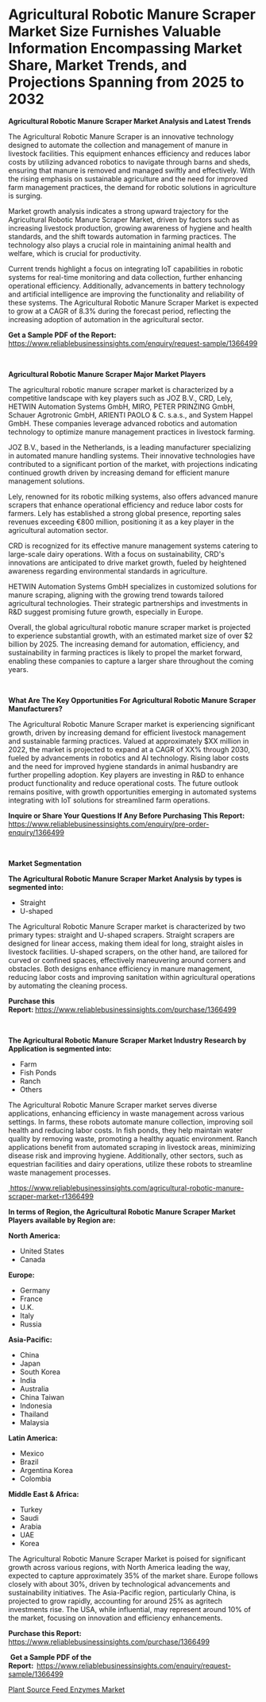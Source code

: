 <p><h1>Agricultural Robotic Manure Scraper Market Size Furnishes Valuable Information Encompassing Market Share, Market Trends, and Projections Spanning from 2025 to 2032</h1></p><p><strong>Agricultural Robotic Manure Scraper Market Analysis and Latest Trends</strong></p>
<p><p>The Agricultural Robotic Manure Scraper is an innovative technology designed to automate the collection and management of manure in livestock facilities. This equipment enhances efficiency and reduces labor costs by utilizing advanced robotics to navigate through barns and sheds, ensuring that manure is removed and managed swiftly and effectively. With the rising emphasis on sustainable agriculture and the need for improved farm management practices, the demand for robotic solutions in agriculture is surging.</p><p>Market growth analysis indicates a strong upward trajectory for the Agricultural Robotic Manure Scraper Market, driven by factors such as increasing livestock production, growing awareness of hygiene and health standards, and the shift towards automation in farming practices. The technology also plays a crucial role in maintaining animal health and welfare, which is crucial for productivity.</p><p>Current trends highlight a focus on integrating IoT capabilities in robotic systems for real-time monitoring and data collection, further enhancing operational efficiency. Additionally, advancements in battery technology and artificial intelligence are improving the functionality and reliability of these systems. The Agricultural Robotic Manure Scraper Market is expected to grow at a CAGR of 8.3% during the forecast period, reflecting the increasing adoption of automation in the agricultural sector.</p></p>
<p><strong>Get a Sample PDF of the Report:&nbsp;</strong> <a href="https://www.reliablebusinessinsights.com/enquiry/request-sample/1366499?utm_campaign=2215&utm_medium=2&utm_source=Github&utm_content=ia&utm_term=22032025&utm_id=agricultural-robotic-manure-scraper">https://www.reliablebusinessinsights.com/enquiry/request-sample/1366499</a></p>
<p>&nbsp;</p>
<p><strong>Agricultural Robotic Manure Scraper Major Market Players</strong></p>
<p><p>The agricultural robotic manure scraper market is characterized by a competitive landscape with key players such as JOZ B.V., CRD, Lely, HETWIN Automation Systems GmbH, MIRO, PETER PRINZING GmbH, Schauer Agrotronic GmbH, ARIENTI PAOLO & C. s.a.s., and System Happel GmbH. These companies leverage advanced robotics and automation technology to optimize manure management practices in livestock farming.</p><p>JOZ B.V., based in the Netherlands, is a leading manufacturer specializing in automated manure handling systems. Their innovative technologies have contributed to a significant portion of the market, with projections indicating continued growth driven by increasing demand for efficient manure management solutions.</p><p>Lely, renowned for its robotic milking systems, also offers advanced manure scrapers that enhance operational efficiency and reduce labor costs for farmers. Lely has established a strong global presence, reporting sales revenues exceeding €800 million, positioning it as a key player in the agricultural automation sector.</p><p>CRD is recognized for its effective manure management systems catering to large-scale dairy operations. With a focus on sustainability, CRD's innovations are anticipated to drive market growth, fueled by heightened awareness regarding environmental standards in agriculture.</p><p>HETWIN Automation Systems GmbH specializes in customized solutions for manure scraping, aligning with the growing trend towards tailored agricultural technologies. Their strategic partnerships and investments in R&D suggest promising future growth, especially in Europe.</p><p>Overall, the global agricultural robotic manure scraper market is projected to experience substantial growth, with an estimated market size of over $2 billion by 2025. The increasing demand for automation, efficiency, and sustainability in farming practices is likely to propel the market forward, enabling these companies to capture a larger share throughout the coming years.</p></p>
<p>&nbsp;</p>
<p><strong>What Are The Key Opportunities For Agricultural Robotic Manure Scraper Manufacturers?</strong></p>
<p><p>The Agricultural Robotic Manure Scraper market is experiencing significant growth, driven by increasing demand for efficient livestock management and sustainable farming practices. Valued at approximately $XX million in 2022, the market is projected to expand at a CAGR of XX% through 2030, fueled by advancements in robotics and AI technology. Rising labor costs and the need for improved hygiene standards in animal husbandry are further propelling adoption. Key players are investing in R&D to enhance product functionality and reduce operational costs. The future outlook remains positive, with growth opportunities emerging in automated systems integrating with IoT solutions for streamlined farm operations.</p></p>
<p><strong>Inquire or Share Your Questions If Any Before Purchasing This Report:</strong> <a href="https://www.reliablebusinessinsights.com/enquiry/pre-order-enquiry/1366499?utm_campaign=2215&utm_medium=2&utm_source=Github&utm_content=ia&utm_term=22032025&utm_id=agricultural-robotic-manure-scraper">https://www.reliablebusinessinsights.com/enquiry/pre-order-enquiry/1366499</a></p>
<p>&nbsp;</p>
<p><strong>Market Segmentation</strong></p>
<p><strong>The Agricultural Robotic Manure Scraper Market Analysis by types is segmented into:</strong></p>
<p><ul><li>Straight</li><li>U-shaped</li></ul></p>
<p><p>The Agricultural Robotic Manure Scraper market is characterized by two primary types: straight and U-shaped scrapers. Straight scrapers are designed for linear access, making them ideal for long, straight aisles in livestock facilities. U-shaped scrapers, on the other hand, are tailored for curved or confined spaces, effectively maneuvering around corners and obstacles. Both designs enhance efficiency in manure management, reducing labor costs and improving sanitation within agricultural operations by automating the cleaning process.</p></p>
<p><strong>Purchase this Report:&nbsp;</strong><a href="https://www.reliablebusinessinsights.com/purchase/1366499?utm_campaign=2215&utm_medium=2&utm_source=Github&utm_content=ia&utm_term=22032025&utm_id=agricultural-robotic-manure-scraper">https://www.reliablebusinessinsights.com/purchase/1366499</a></p>
<p>&nbsp;</p>
<p><strong>The Agricultural Robotic Manure Scraper Market Industry Research by Application is segmented into:</strong></p>
<p><ul><li>Farm</li><li>Fish Ponds</li><li>Ranch</li><li>Others</li></ul></p>
<p><p>The Agricultural Robotic Manure Scraper market serves diverse applications, enhancing efficiency in waste management across various settings. In farms, these robots automate manure collection, improving soil health and reducing labor costs. In fish ponds, they help maintain water quality by removing waste, promoting a healthy aquatic environment. Ranch applications benefit from automated scraping in livestock areas, minimizing disease risk and improving hygiene. Additionally, other sectors, such as equestrian facilities and dairy operations, utilize these robots to streamline waste management processes.</p></p>
<p><a href="https://www.reliablebusinessinsights.com/agricultural-robotic-manure-scraper-market-r1366499?utm_campaign=2215&utm_medium=2&utm_source=Github&utm_content=ia&utm_term=22032025&utm_id=agricultural-robotic-manure-scraper">&nbsp;https://www.reliablebusinessinsights.com/agricultural-robotic-manure-scraper-market-r1366499</a></p>
<p><strong>In terms of Region, the Agricultural Robotic Manure Scraper Market Players available by Region are:</strong></p>
<p>
    <p> <strong> North America: </strong>
        <ul>
            <li>United States</li>
            <li>Canada</li>
        </ul>
        </p> 
    <p> <strong> Europe: </strong>
        <ul>
            <li>Germany</li>
            <li>France</li>
            <li>U.K.</li>
            <li>Italy</li>
            <li>Russia</li>
        </ul>
        </p> 
    <p> <strong> Asia-Pacific: </strong>
        <ul>
            <li>China</li>
            <li>Japan</li>
            <li>South Korea</li>
            <li>India</li>
            <li>Australia</li>
            <li>China Taiwan</li>
            <li>Indonesia</li>
            <li>Thailand</li>
            <li>Malaysia</li>
        </ul>
        </p> 
    <p> <strong> Latin America: </strong>
        <ul>
            <li>Mexico</li>
            <li>Brazil</li>
            <li>Argentina Korea</li>
            <li>Colombia</li>
        </ul>
        </p> 
    <p> <strong> Middle East & Africa: </strong>
        <ul>
            <li>Turkey</li>
            <li>Saudi</li>
            <li>Arabia</li>
            <li>UAE</li>
            <li>Korea</li>
        </ul>
    </p>
    </p>
<p><p>The Agricultural Robotic Manure Scraper Market is poised for significant growth across various regions, with North America leading the way, expected to capture approximately 35% of the market share. Europe follows closely with about 30%, driven by technological advancements and sustainability initiatives. The Asia-Pacific region, particularly China, is projected to grow rapidly, accounting for around 25% as agritech investments rise. The USA, while influential, may represent around 10% of the market, focusing on innovation and efficiency enhancements.</p></p>
<p><strong>Purchase this Report: </strong><a href="https://www.reliablebusinessinsights.com/purchase/1366499?utm_campaign=2215&utm_medium=2&utm_source=Github&utm_content=ia&utm_term=22032025&utm_id=agricultural-robotic-manure-scraper">https://www.reliablebusinessinsights.com/purchase/1366499</a></p>
<p>&nbsp;<strong>Get a Sample PDF of the Report:&nbsp;&nbsp;</strong><a href="https://www.reliablebusinessinsights.com/enquiry/request-sample/1366499?utm_campaign=2215&utm_medium=2&utm_source=Github&utm_content=ia&utm_term=22032025&utm_id=agricultural-robotic-manure-scraper">https://www.reliablebusinessinsights.com/enquiry/request-sample/1366499</a></p>
<p><strong></strong></p>
<p><p><a href="https://github.com/SanjidaMahmud54/Market-Research-Report-List-2/blob/main/plant-source-feed-enzymes-market.md?utm_campaign=2215&utm_medium=2&utm_source=Github&utm_content=ia&utm_term=22032025&utm_id=agricultural-robotic-manure-scraper">Plant Source Feed Enzymes Market</a></p></p>